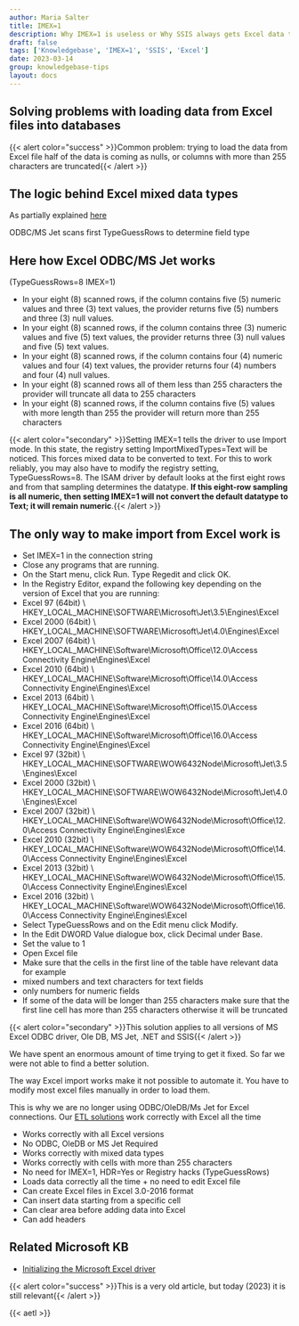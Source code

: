 ```yaml
---
author: Maria Salter
title: IMEX=1
description: Why IMEX=1 is useless or Why SSIS always gets Excel data types wrong
draft: false
tags: ['Knowledgebase', 'IMEX=1', 'SSIS', 'Excel']
date: 2023-03-14
group: knowledgebase-tips
layout: docs
---
```


## Solving problems with loading data from Excel files into databases

{{< alert color="success" >}}Common problem: trying to load the data from Excel file half of the data is coming as nulls, or columns with more than 255 characters are truncated{{< /alert >}}

## The logic behind Excel mixed data types

As partially explained [here](https://docs.microsoft.com/en-us/office/client-developer/access/desktop-database-reference/initializing-the-microsoft-excel-driver?tabs=office-2016)

ODBC/MS Jet scans first TypeGuessRows to determine field type

## Here how Excel ODBC/MS Jet works

(TypeGuessRows=8 IMEX=1)

- In your eight (8) scanned rows, if the column contains five (5) numeric values and three (3) text values, the provider returns five (5) numbers and three (3) null values.
- In your eight (8) scanned rows, if the column contains three (3) numeric values and five (5) text values, the provider returns three (3) null values and five (5) text values.
- In your eight (8) scanned rows, if the column contains four (4) numeric values and four (4) text values, the provider returns four (4) numbers and four (4) null values.
- In your eight (8) scanned rows all of them less than 255 characters the provider will truncate all data to 255 characters
- In your eight (8) scanned rows, if the column contains five (5) values with more length than 255 the provider will return more than 255 characters

{{< alert color="secondary" >}}Setting IMEX=1 tells the driver to use Import mode. In this state, the registry setting ImportMixedTypes=Text will be noticed. This forces mixed data to be converted to text. For this to work reliably, you may also have to modify the registry setting, TypeGuessRows=8. The ISAM driver by default looks at the first eight rows and from that sampling determines the datatype. **If this eight-row sampling is all numeric, then setting IMEX=1 will not convert the default datatype to Text; it will remain numeric**.{{< /alert >}}

## The only way to make import from Excel work is

- Set IMEX=1 in the connection string
- Close any programs that are running.
- On the Start menu, click Run. Type Regedit and click OK.
- In the Registry Editor, expand the following key depending on the version of Excel that you are running:
- Excel 97 (64bit) \\ HKEY_LOCAL_MACHINE\SOFTWARE\Microsoft\Jet\3.5\Engines\Excel
- Excel 2000 (64bit) \\ HKEY_LOCAL_MACHINE\SOFTWARE\Microsoft\Jet\4.0\Engines\Excel
- Excel 2007 (64bit) \\ HKEY_LOCAL_MACHINE\Software\Microsoft\Office\12.0\Access Connectivity Engine\Engines\Excel
- Excel 2010 (64bit) \\ HKEY_LOCAL_MACHINE\Software\Microsoft\Office\14.0\Access Connectivity Engine\Engines\Excel
- Excel 2013 (64bit) \\ HKEY_LOCAL_MACHINE\Software\Microsoft\Office\15.0\Access Connectivity Engine\Engines\Excel
- Excel 2016 (64bit) \\ HKEY_LOCAL_MACHINE\Software\Microsoft\Office\16.0\Access Connectivity Engine\Engines\Excel
- Excel 97 (32bit) \\ HKEY_LOCAL_MACHINE\SOFTWARE\WOW6432Node\Microsoft\Jet\3.5\Engines\Excel
- Excel 2000 (32bit) \\ HKEY_LOCAL_MACHINE\SOFTWARE\WOW6432Node\Microsoft\Jet\4.0\Engines\Excel
- Excel 2007 (32bit) \\ HKEY_LOCAL_MACHINE\Software\WOW6432Node\Microsoft\Office\12.0\Access Connectivity Engine\Engines\Exce
- Excel 2010 (32bit) \\ HKEY_LOCAL_MACHINE\Software\WOW6432Node\Microsoft\Office\14.0\Access Connectivity Engine\Engines\Excel
- Excel 2013 (32bit) \\ HKEY_LOCAL_MACHINE\Software\WOW6432Node\Microsoft\Office\15.0\Access Connectivity Engine\Engines\Excel
- Excel 2016 (32bit) \\ HKEY_LOCAL_MACHINE\Software\WOW6432Node\Microsoft\Office\16.0\Access Connectivity Engine\Engines\Excel
- Select TypeGuessRows and on the Edit menu click Modify.
- In the Edit DWORD Value dialogue box, click Decimal under Base.
- Set the value to 1
- Open Excel file
- Make sure that the cells in the first line of the table have relevant data for example
- mixed numbers and text characters for text fields
- only numbers for numeric fields
- If some of the data will be longer than 255 characters make sure that the first line cell has more than 255 characters otherwise it will be truncated

{{< alert color="secondary" >}}This solution applies to all versions of MS Excel ODBC driver, Ole DB, MS Jet, .NET and SSIS{{< /alert >}}

We have spent an enormous amount of time trying to get it fixed. So far we were not able to find a better solution.

The way Excel import works make it not possible to automate it. You have to modify most excel files manually in order to load them.

This is why we are no longer using ODBC/OleDB/Ms Jet for Excel connections. Our [ETL solutions](https://www.etl-tools.com/products/etl-tools-overview.html) work correctly with Excel all the time

- Works correctly with all Excel versions
- No ODBC, OleDB or MS Jet Required
- Works correctly with mixed data types
- Works correctly with cells with more than 255 characters
- No need for IMEX=1, HDR=Yes or Registry hacks (TypeGuessRows)
- Loads data correctly all the time + no need to edit Excel file
- Can create Excel files in Excel 3.0-2016 format
- Can insert data starting from a specific cell
- Can clear area before adding data into Excel
- Can add headers

## Related Microsoft KB

- [Initializing the Microsoft Excel driver](https://docs.microsoft.com/en-us/office/client-developer/access/desktop-database-reference/initializing-the-microsoft-excel-driver?tabs=office-2016)

{{< alert color="success" >}}This is a very old article, but today (2023) it is still relevant{{< /alert >}}

{{< aetl >}}
